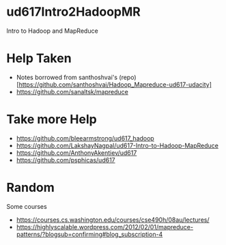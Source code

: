 # ud617Intro2HadoopMR
 Intro to Hadoop and MapReduce


# Help Taken
- Notes borrowed from santhoshvai's (repo)[https://github.com/santhoshvai/Hadoop_Mapreduce-ud617-udacity]
- https://github.com/sanaltsk/mapreduce

# Take more Help
- https://github.com/bleearmstrong/ud617_hadoop
- https://github.com/LakshayNagpal/ud617-Intro-to-Hadoop-MapReduce
- https://github.com/AnthonyAkentiev/ud617
- https://github.com/psphicas/ud617


# Random
Some courses
- https://courses.cs.washington.edu/courses/cse490h/08au/lectures/
- https://highlyscalable.wordpress.com/2012/02/01/mapreduce-patterns/?blogsub=confirming#blog_subscription-4